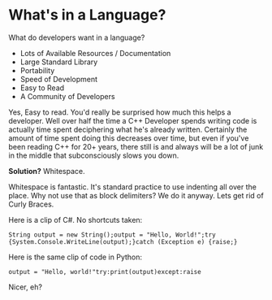 # What's in a Language?

  What do developers want in a language?

 * Lots of Available Resources / Documentation
* Large Standard Library
* Portability
* Speed of Development
* Easy to Read
* A Community of Developers

 Yes, Easy to read. You'd really be surprised how much this helps a developer. Well over half the time a C\+\+ Developer spends writing code is actually time spent deciphering what he's already written. Certainly the amount of time spent doing this decreases over time, but even if you've been reading C\+\+ for 20\+ years, there still is and always will be a lot of junk in the middle that subconsciously slows you down.

 **Solution?** Whitespace.

  Whitespace is fantastic. It's standard practice to use indenting all over the place. Why not use that as block delimiters? We do it anyway. Lets get rid of Curly Braces.

 Here is a clip of C\#. No shortcuts taken:

  
```
String output = new String();output = "Hello, World!";try {System.Console.WriteLine(output);}catch (Exception e) {raise;}
```
  Here is the same clip of code in Python:

  
```
output = "Hello, world!"try:print(output)except:raise
```
 Nicer, eh?

  